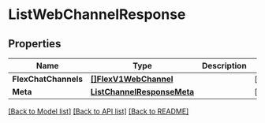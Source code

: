 # ListWebChannelResponse

## Properties

Name | Type | Description | Notes
------------ | ------------- | ------------- | -------------
**FlexChatChannels** | [**[]FlexV1WebChannel**](flex.v1.web_channel.md) |  | [optional] 
**Meta** | [**ListChannelResponseMeta**](ListChannelResponse_meta.md) |  | [optional] 

[[Back to Model list]](../README.md#documentation-for-models) [[Back to API list]](../README.md#documentation-for-api-endpoints) [[Back to README]](../README.md)


